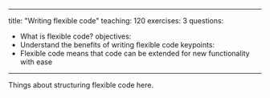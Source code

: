 
---
title: "Writing flexible code"
teaching: 120
exercises: 3
questions:
- What is flexible code?
objectives:
- Understand the benefits of writing flexible code
keypoints:
- Flexible code means that code can be extended for new functionality with ease
---

Things about structuring flexible code here.
